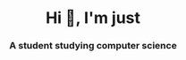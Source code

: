 <h1 align="center">Hi 👋, I'm just</h1>
<h3 align="center">A student studying computer science</h3>

